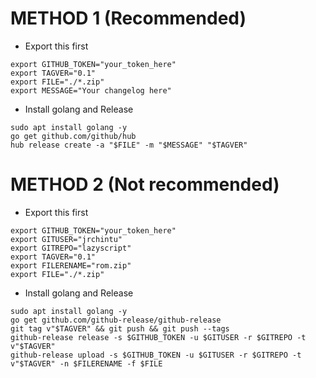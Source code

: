 # METHOD 1 (Recommended)

- Export this first
``` 
export GITHUB_TOKEN="your_token_here"
export TAGVER="0.1"
export FILE="./*.zip"
export MESSAGE="Your changelog here"
```
- Install golang and Release
```
sudo apt install golang -y
go get github.com/github/hub
hub release create -a "$FILE" -m "$MESSAGE" "$TAGVER"
```

# METHOD 2 (Not recommended)

- Export this first
``` 
export GITHUB_TOKEN="your_token_here"
export GITUSER="jrchintu"
export GITREPO="lazyscript"
export TAGVER="0.1"
export FILERENAME="rom.zip"
export FILE="./*.zip"
```
- Install golang and Release
```
sudo apt install golang -y
go get github.com/github-release/github-release
git tag v"$TAGVER" && git push && git push --tags
github-release release -s $GITHUB_TOKEN -u $GITUSER -r $GITREPO -t v"$TAGVER"
github-release upload -s $GITHUB_TOKEN -u $GITUSER -r $GITREPO -t v"$TAGVER" -n $FILERENAME -f $FILE
```
